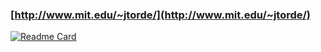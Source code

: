 ### [http://www.mit.edu/~jtorde/](http://www.mit.edu/~jtorde/)

[![Readme Card](https://github-readme-stats.vercel.app/api/pin/?username=mit-acl&repo=faster&show_owner=true)](https://github.com/jtorde/faster)


<!--
**jtorde/jtorde** is a ✨ _special_ ✨ repository because its `README.md` (this file) appears on your GitHub profile.

Here are some ideas to get you started:

- 🔭 I’m currently working on ...
- 🌱 I’m currently learning ...
- 👯 I’m looking to collaborate on ...
- 🤔 I’m looking for help with ...
- 💬 Ask me about ...
- 📫 How to reach me: ...
- 😄 Pronouns: ...
- ⚡ Fun fact: ...
-->
